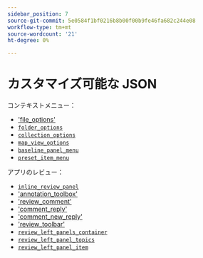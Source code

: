 ```yaml
---
sidebar_position: 7
source-git-commit: 5e0584f1bf0216b8b00f00b9fe46fa682c244e08
workflow-type: tm+mt
source-wordcount: '21'
ht-degree: 0%

---
```



# カスタマイズ可能な JSON

コンテキストメニュー：

- [&#39;file_options&#39;](./../../jsons/context_menus/file_options.json)
- [`folder_options`](./../../jsons/context_menus/folder_options.json)
- [`collection_options`](./../../jsons/context_menus/collection_options.json)
- [`map_view_options`](./../../jsons/context_menus/map_view_options.json)
- [`baseline_panel_menu`](./../../jsons/context_menus/baseline_panel_menu.json)
- [`preset_item_menu`](./../../jsons/context_menus/preset_item_menu.json)

アプリのレビュー：

- [`inline_review_panel`](./../../jsons/review_app/inline_review_panel.json)
- [&#39;annotation_toolbox&#39;](./../../jsons/review_app/annotation_toolbox.json)
- [&#39;review_comment&#39;](./../../jsons/review_app/review_comment.json)
- [&#39;comment_reply&#39;](./../../jsons/review_app/comment_reply.json)
- [&#39;comment_new_reply&#39;](./../../jsons/review_app/comment_new_reply.json)
- [&#39;review_toolbar&#39;](./../../jsons/review_app/review_toolbar.json)
- [`review_left_panels_container`](./../../jsons/review_app/review_left_panels_container.json)
- [`review_left_panel_topics`](./../../jsons/review_app/review_left_panel_topics.json)
- [`review_left_panel_item`](./../../jsons/review_app/review_left_panel_item.json)
